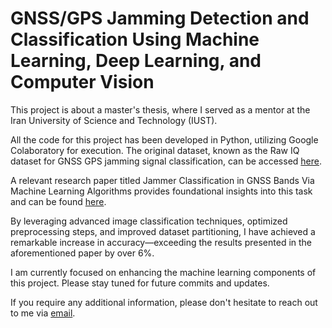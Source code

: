 # GNSS/GPS Jamming Detection and Classification Using Machine Learning, Deep Learning, and Computer Vision
This project is about a master's thesis, where I served as a mentor at the Iran University of Science and Technology (IUST).

All the code for this project has been developed in Python, utilizing Google Colaboratory for execution.
The original dataset, known as the Raw IQ dataset for GNSS GPS jamming signal classification, can be accessed [here]( https://zenodo.org/records/4629685).

A relevant research paper titled Jammer Classification in GNSS Bands Via Machine Learning Algorithms provides foundational insights into this task and can be found [here](https://www.mdpi.com/1424-8220/19/22/4841). 

By leveraging advanced image classification techniques, optimized preprocessing steps, and improved dataset partitioning, I have achieved a remarkable increase in accuracy—exceeding the results presented in the aforementioned paper by over 6%.

I am currently focused on enhancing the machine learning components of this project. Please stay tuned for future commits and updates.

If you require any additional information, please don't hesitate to reach out to me via [email](alighdlcv2025@gmail.com).
